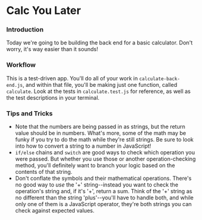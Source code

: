 # Calc You Later

### Introduction

Today we're going to be building the back end for a basic calculator. Don't worry, it's way easier than it sounds!


### Workflow

This is a test-driven app. You'll do all of your work in `calculate-back-end.js`, and within that file, you'll be making just one function, called `calculate`. Look at the tests in `calculate.test.js` for reference, as well as the test descriptions in your terminal.

### Tips and Tricks

* Note that the numbers are being passed in as strings, but the return value should be in numbers. What's more, some of the math may be funky if you try to do the math while they're still strings. Be sure to look into how to convert a string to a number in JavaScript!
* `if/else` chains and `switch` are good ways to check which operation you were passed. But whether you use those or another operation-checking method, you'll definitely want to branch your logic based on the contents of that string.
* Don't conflate the symbols and their mathematical operations. There's no good way to *use* the '+' string--instead you want to check the operation's string and, if it's '+', return a sum. Think of the '+' string as no different than the string 'plus'--you'll have to handle both, and while only one of them is a JavaScript operator, they're both strings you can check against expected values.
